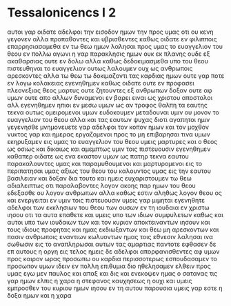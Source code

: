 # Tessalonicencs I 2
αυτοι γαρ οιδατε αδελφοι την εισοδον ημων την προς υμας οτι ου κενη γεγονεν 
αλλα προπαθοντες και υβρισθεντες καθως οιδατε εν φιλιπποις επαρρησιασαμεθα εν τω θεω ημων λαλησαι προς υμας το ευαγγελιον του θεου εν πολλω αγωνι
η γαρ παρακλησις ημων ουκ εκ πλανης ουδε εξ ακαθαρσιας ουτε εν δολω
αλλα καθως δεδοκιμασμεθα υπο του θεου πιστευθηναι το ευαγγελιον ουτως λαλουμεν ουχ ως ανθρωποις αρεσκοντες αλλα τω θεω τω δοκιμαζοντι τας καρδιας ημων
ουτε γαρ ποτε εν λογω κολακειας εγενηθημεν καθως οιδατε ουτε εν προφασει πλεονεξιας θεος μαρτυς
ουτε ζητουντες εξ ανθρωπων δοξαν ουτε αφ υμων ουτε απο αλλων δυναμενοι εν βαρει ειναι ως χριστου αποστολοι
αλλ εγενηθημεν ηπιοι εν μεσω υμων ως αν τροφος θαλπη τα εαυτης τεκνα
ουτως ομειρομενοι υμων ευδοκουμεν μεταδουναι υμιν ου μονον το ευαγγελιον του θεου αλλα και τας εαυτων ψυχας διοτι αγαπητοι ημιν γεγενησθε
μνημονευετε γαρ αδελφοι τον κοπον ημων και τον μοχθον νυκτος γαρ και ημερας εργαζομενοι προς το μη επιβαρησαι τινα υμων εκηρυξαμεν εις υμας το ευαγγελιον του θεου
υμεις μαρτυρες και ο θεος ως οσιως και δικαιως και αμεμπτως υμιν τοις πιστευουσιν εγενηθημεν
καθαπερ οιδατε ως ενα εκαστον υμων ως πατηρ τεκνα εαυτου παρακαλουντες υμας και παραμυθουμενοι
και μαρτυρομενοι εις το περιπατησαι υμας αξιως του θεου του καλουντος υμας εις την εαυτου βασιλειαν και δοξαν
δια τουτο και ημεις ευχαριστουμεν τω θεω αδιαλειπτως οτι παραλαβοντες λογον ακοης παρ ημων του θεου εδεξασθε ου λογον ανθρωπων αλλα καθως εστιν αληθως λογον θεου ος και ενεργειται εν υμιν τοις πιστευουσιν
υμεις γαρ μιμηται εγενηθητε αδελφοι των εκκλησιων του θεου των ουσων εν τη ιουδαια εν χριστω ιησου οτι τα αυτα επαθετε και υμεις υπο των ιδιων συμφυλετων καθως και αυτοι υπο των ιουδαιων
των και τον κυριον αποκτειναντων ιησουν και τους ιδιους προφητας και ημας εκδιωξαντων και θεω μη αρεσκοντων και πασιν ανθρωποις εναντιων
κωλυοντων ημας τοις εθνεσιν λαλησαι ινα σωθωσιν εις το αναπληρωσαι αυτων τας αμαρτιας παντοτε εφθασεν δε επ αυτους η οργη εις τελος
ημεις δε αδελφοι απορφανισθεντες αφ υμων προς καιρον ωρας προσωπω ου καρδια περισσοτερως εσπουδασαμεν το προσωπον υμων ιδειν εν πολλη επιθυμια 
διο ηθελησαμεν ελθειν προς υμας εγω μεν παυλος και απαξ και δις και ενεκοψεν ημας ο σατανας
τις γαρ ημων ελπις η χαρα η στεφανος καυχησεως η ουχι και υμεις εμπροσθεν του κυριου ημων ιησου εν τη αυτου παρουσια
υμεις γαρ εστε η δοξα ημων και η χαρα
